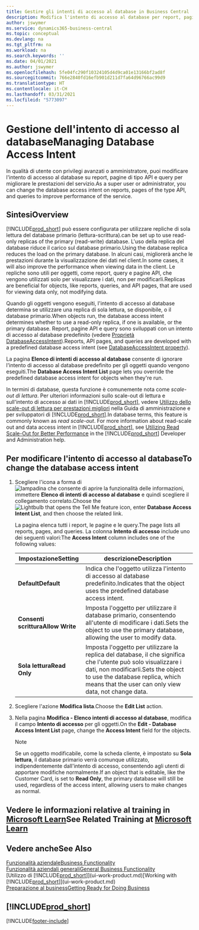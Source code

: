 ```yaml
---
title: Gestire gli intenti di accesso al database in Business Central | Microsoft Docs
description: Modifica l'intento di accesso al database per report, pagine API e query.
author: jswymer
ms.service: dynamics365-business-central
ms.topic: conceptual
ms.devlang: na
ms.tgt_pltfrm: na
ms.workload: na
ms.search.keywords: ''
ms.date: 04/01/2021
ms.author: jswymer
ms.openlocfilehash: 5fe04fc290f10324105d4d9ca01e13166bf2ad8f
ms.sourcegitcommit: 766e2840fd16efb901d211d7fa64d96766ac99d9
ms.translationtype: HT
ms.contentlocale: it-CH
ms.lasthandoff: 03/31/2021
ms.locfileid: "5773097"
---
```

# <a name="managing-database-access-intent"></a><span data-ttu-id="a22ac-103">Gestione dell'intento di accesso al database</span><span class="sxs-lookup"><span data-stu-id="a22ac-103">Managing Database Access Intent</span></span> 

<span data-ttu-id="a22ac-104">In qualità di utente con privilegi avanzati o amministratore, puoi modificare l'intento di accesso al database su report, pagine di tipo API e query per migliorare le prestazioni del servizio.</span><span class="sxs-lookup"><span data-stu-id="a22ac-104">As a super user or administrator, you can change the database access intent on reports, pages of the type API, and queries to improve performance of the service.</span></span>

## <a name="overview"></a><span data-ttu-id="a22ac-105">Sintesi</span><span class="sxs-lookup"><span data-stu-id="a22ac-105">Overview</span></span>

[!INCLUDE[prod_short](includes/prod_short.md)] <span data-ttu-id="a22ac-106">può essere configurata per utilizzare repliche di sola lettura del database primario (lettura-scrittura).</span><span class="sxs-lookup"><span data-stu-id="a22ac-106">can be set up to use read-only replicas of the primary (read-write) database.</span></span> <span data-ttu-id="a22ac-107">L'uso della replica del database riduce il carico sul database primario.</span><span class="sxs-lookup"><span data-stu-id="a22ac-107">Using the database replica reduces the load on the primary database.</span></span> <span data-ttu-id="a22ac-108">In alcuni casi, migliorerà anche le prestazioni durante la visualizzazione dei dati nel client.</span><span class="sxs-lookup"><span data-stu-id="a22ac-108">In some cases, it will also improve the performance when viewing data in the client.</span></span> <span data-ttu-id="a22ac-109">Le repliche sono utili per oggetti, come report, query e pagine API, che vengono utilizzati solo per visualizzare i dati, non per modificarli.</span><span class="sxs-lookup"><span data-stu-id="a22ac-109">Replicas are beneficial for objects, like reports, queries, and API pages, that are used for viewing data only, not modifying data.</span></span>

<span data-ttu-id="a22ac-110">Quando gli oggetti vengono eseguiti, l'intento di accesso al database determina se utilizzare una replica di sola lettura, se disponibile, o il database primario.</span><span class="sxs-lookup"><span data-stu-id="a22ac-110">When objects run, the database access intent determines whether to use a read-only replica, if one is available, or the primary database.</span></span> <span data-ttu-id="a22ac-111">Report, pagine API e query sono sviluppati con un intento di accesso al database predefinito (vedere [Proprietà DatabaseAccessIntent](/dynamics365/business-central/dev-itpro/developer/properties/devenv-dataaccessintent-property)).</span><span class="sxs-lookup"><span data-stu-id="a22ac-111">Reports, API pages, and queries are developed with a predefined database access intent (see [DatabaseAccessIntent property](/dynamics365/business-central/dev-itpro/developer/properties/devenv-dataaccessintent-property)).</span></span>

<span data-ttu-id="a22ac-112">La pagina **Elenco di intenti di accesso al database** consente di ignorare l'intento di accesso al database predefinito per gli oggetti quando vengono eseguiti.</span><span class="sxs-lookup"><span data-stu-id="a22ac-112">The **Database Access Intent List** page lets you override the predefined database access intent for objects when they're run.</span></span>

<span data-ttu-id="a22ac-113">In termini di database, questa funzione è comunemente nota come *scale-out di lettura*. Per ulteriori informazioni sullo scale-out di lettura e sull'intento di accesso ai dati in [!INCLUDE[prod_short](includes/prod_short.md)], vedere [Utilizzo dello scale-out di lettura per prestazioni migliori](/dynamics365/business-central/dev-itpro/administration/database-read-scale-out-overview) nella Guida di amministrazione e per sviluppatori di [!INCLUDE[prod_short](includes/prod_short.md)].</span><span class="sxs-lookup"><span data-stu-id="a22ac-113">In database terms, this feature is commonly known as *read scale-out*. For more information about read-scale out and data access intent in [!INCLUDE[prod_short](includes/prod_short.md)], see [Utilizing Read Scale-Out for Better Performance](/dynamics365/business-central/dev-itpro/administration/database-read-scale-out-overview) in the [!INCLUDE[prod_short](includes/prod_short.md)] Developer and Administration help.</span></span>

## <a name="to-change-the-database-access-intent"></a><span data-ttu-id="a22ac-114">Per modificare l'intento di accesso al database</span><span class="sxs-lookup"><span data-stu-id="a22ac-114">To change the database access intent</span></span>

1. <span data-ttu-id="a22ac-115">Scegliere l'icona a forma di ![lampadina che consente di aprire la funzionalità delle informazioni](media/ui-search/search_small.png "Informazioni sull'operazione che si desidera eseguire"), immettere **Elenco di intenti di accesso al database** e quindi scegliere il collegamento correlato.</span><span class="sxs-lookup"><span data-stu-id="a22ac-115">Choose the ![Lightbulb that opens the Tell Me feature](media/ui-search/search_small.png "Tell me what you want to do") icon, enter **Database Access Intent List**, and then choose the related link.</span></span>

    <span data-ttu-id="a22ac-116">La pagina elenca tutti i report, le pagine e le query.</span><span class="sxs-lookup"><span data-stu-id="a22ac-116">The page lists all reports, pages, and queries.</span></span> <span data-ttu-id="a22ac-117">La colonna **Intento di accesso** include uno dei seguenti valori:</span><span class="sxs-lookup"><span data-stu-id="a22ac-117">The **Access Intent** column includes one of the following values:</span></span>

    |<span data-ttu-id="a22ac-118">**Impostazione**</span><span class="sxs-lookup"><span data-stu-id="a22ac-118">**Setting**</span></span>|<span data-ttu-id="a22ac-119">**descrizione**</span><span class="sxs-lookup"><span data-stu-id="a22ac-119">**Description**</span></span>|  
    |------------|-------------|  
    |<span data-ttu-id="a22ac-120">**Default**</span><span class="sxs-lookup"><span data-stu-id="a22ac-120">**Default**</span></span>|<span data-ttu-id="a22ac-121">Indica che l'oggetto utilizza l'intento di accesso al database predefinito.</span><span class="sxs-lookup"><span data-stu-id="a22ac-121">Indicates that the object uses the predefined database access intent.</span></span>|
    |<span data-ttu-id="a22ac-122">**Consenti scrittura**</span><span class="sxs-lookup"><span data-stu-id="a22ac-122">**Allow Write**</span></span>|<span data-ttu-id="a22ac-123">Imposta l'oggetto per utilizzare il database primario, consentendo all'utente di modificare i dati.</span><span class="sxs-lookup"><span data-stu-id="a22ac-123">Sets the object to use the primary database, allowing the user to modify data.</span></span>|
    |<span data-ttu-id="a22ac-124">**Sola lettura**</span><span class="sxs-lookup"><span data-stu-id="a22ac-124">**Read Only**</span></span>|<span data-ttu-id="a22ac-125">Imposta l'oggetto per utilizzare la replica del database, il che significa che l'utente può solo visualizzare i dati, non modificarli.</span><span class="sxs-lookup"><span data-stu-id="a22ac-125">Sets the object to use the database replica, which means that the user can only view data, not change data.</span></span>|

2. <span data-ttu-id="a22ac-126">Scegliere l'azione **Modifica lista**.</span><span class="sxs-lookup"><span data-stu-id="a22ac-126">Choose the **Edit List** action.</span></span>

3. <span data-ttu-id="a22ac-127">Nella pagina **Modifica - Elenco intenti di accesso al database**, modifica il campo **Intento di accesso** per gli oggetti.</span><span class="sxs-lookup"><span data-stu-id="a22ac-127">On the **Edit - Database Access Intent List** page, change the **Access Intent** field for the objects.</span></span>

    > [!NOTE]
    > <span data-ttu-id="a22ac-128">Se un oggetto modificabile, come la scheda cliente, è impostato su **Sola lettura**, il database primario verrà comunque utilizzato, indipendentemente dall'intento di accesso, consentendo agli utenti di apportare modifiche normalmente.</span><span class="sxs-lookup"><span data-stu-id="a22ac-128">If an object that is editable, like the Customer Card, is set to **Read Only**, the primary database will still be used, regardless of the access intent, allowing users to make changes as normal.</span></span>

## <a name="see-related-training-at-microsoft-learn"></a><span data-ttu-id="a22ac-129">Vedere le informazioni relative al training in [Microsoft Learn](/learn/paths/deploy-configure-dynamics-365-business-central/)</span><span class="sxs-lookup"><span data-stu-id="a22ac-129">See Related Training at [Microsoft Learn](/learn/paths/deploy-configure-dynamics-365-business-central/)</span></span>

## <a name="see-also"></a><span data-ttu-id="a22ac-130">Vedere anche</span><span class="sxs-lookup"><span data-stu-id="a22ac-130">See Also</span></span>
[<span data-ttu-id="a22ac-131">Funzionalità aziendale</span><span class="sxs-lookup"><span data-stu-id="a22ac-131">Business Functionality</span></span>](across-business-functionality.md)  
[<span data-ttu-id="a22ac-132">Funzionalità aziendali generali</span><span class="sxs-lookup"><span data-stu-id="a22ac-132">General Business Functionality</span></span>](ui-across-business-areas.md)  
<span data-ttu-id="a22ac-133">[Utilizzo di [!INCLUDE[prod_short](includes/prod_short.md)]](ui-work-product.md)</span><span class="sxs-lookup"><span data-stu-id="a22ac-133">[Working with [!INCLUDE[prod_short](includes/prod_short.md)]](ui-work-product.md)</span></span>  
[<span data-ttu-id="a22ac-134">Preparazione al business</span><span class="sxs-lookup"><span data-stu-id="a22ac-134">Getting Ready for Doing Business</span></span>](ui-get-ready-business.md)    

## [!INCLUDE[prod_short](includes/free_trial_md.md)]  


[!INCLUDE[footer-include](includes/footer-banner.md)]